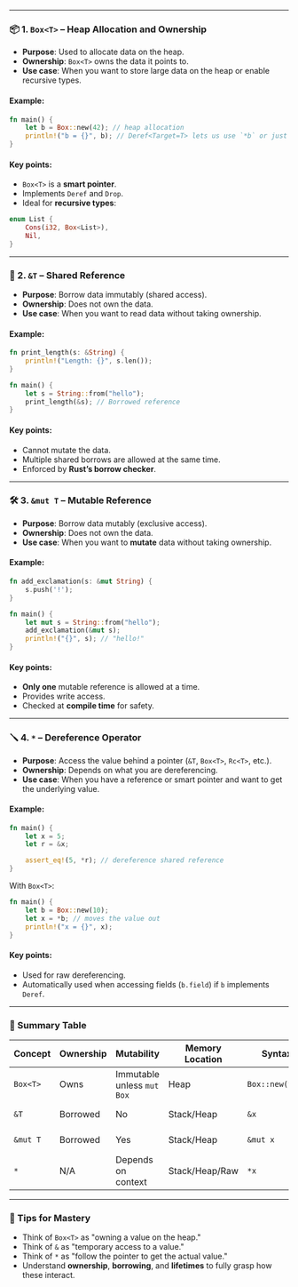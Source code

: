 

---

### 📦 1. `Box<T>` – Heap Allocation and Ownership

* **Purpose**: Used to allocate data on the heap.
* **Ownership**: `Box<T>` owns the data it points to.
* **Use case**: When you want to store large data on the heap or enable recursive types.

#### Example:

```rust
fn main() {
    let b = Box::new(42); // heap allocation
    println!("b = {}", b); // Deref<Target=T> lets us use `*b` or just `b` directly in many cases
}
```

#### Key points:

* `Box<T>` is a **smart pointer**.
* Implements `Deref` and `Drop`.
* Ideal for **recursive types**:

```rust
enum List {
    Cons(i32, Box<List>),
    Nil,
}
```

---

### 🧭 2. `&T` – Shared Reference

* **Purpose**: Borrow data immutably (shared access).
* **Ownership**: Does not own the data.
* **Use case**: When you want to read data without taking ownership.

#### Example:

```rust
fn print_length(s: &String) {
    println!("Length: {}", s.len());
}

fn main() {
    let s = String::from("hello");
    print_length(&s); // Borrowed reference
}
```

#### Key points:

* Cannot mutate the data.
* Multiple shared borrows are allowed at the same time.
* Enforced by **Rust’s borrow checker**.

---

### 🛠️ 3. `&mut T` – Mutable Reference

* **Purpose**: Borrow data mutably (exclusive access).
* **Ownership**: Does not own the data.
* **Use case**: When you want to **mutate** data without taking ownership.

#### Example:

```rust
fn add_exclamation(s: &mut String) {
    s.push('!');
}

fn main() {
    let mut s = String::from("hello");
    add_exclamation(&mut s);
    println!("{}", s); // "hello!"
}
```

#### Key points:

* **Only one** mutable reference is allowed at a time.
* Provides write access.
* Checked at **compile time** for safety.

---

### 🪛 4. `*` – Dereference Operator

* **Purpose**: Access the value behind a pointer (`&T`, `Box<T>`, `Rc<T>`, etc.).
* **Ownership**: Depends on what you are dereferencing.
* **Use case**: When you have a reference or smart pointer and want to get the underlying value.

#### Example:

```rust
fn main() {
    let x = 5;
    let r = &x;

    assert_eq!(5, *r); // dereference shared reference
}
```

With `Box<T>`:

```rust
fn main() {
    let b = Box::new(10);
    let x = *b; // moves the value out
    println!("x = {}", x);
}
```

#### Key points:

* Used for raw dereferencing.
* Automatically used when accessing fields (`b.field`) if `b` implements `Deref`.

---

### 📌 Summary Table

| Concept  | Ownership | Mutability                 | Memory Location | Syntax          | Key Trait / Feature |
| -------- | --------- | -------------------------- | --------------- | --------------- | ------------------- |
| `Box<T>` | Owns      | Immutable unless `mut Box` | Heap            | `Box::new(val)` | `Deref`, `Drop`     |
| `&T`     | Borrowed  | No                         | Stack/Heap      | `&x`            | Shared borrow       |
| `&mut T` | Borrowed  | Yes                        | Stack/Heap      | `&mut x`        | Exclusive borrow    |
| `*`      | N/A       | Depends on context         | Stack/Heap/Raw  | `*x`            | Dereferencing       |

---

### 🧠 Tips for Mastery

* Think of `Box<T>` as "owning a value on the heap."
* Think of `&` as "temporary access to a value."
* Think of `*` as "follow the pointer to get the actual value."
* Understand **ownership**, **borrowing**, and **lifetimes** to fully grasp how these interact.
